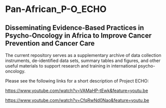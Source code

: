 # Pan-African_P-O_ECHO

## Disseminating Evidence-Based Practices in Psycho-Oncology in Africa to Improve Cancer Prevention and Cancer Care

The current repository serves as a supplementary archive of data collection instruments, de-identified data sets, summary tables and figures, and other useful materials to support research and training in international psycho-oncology. 

Please see the following links for a short description of Project ECHO:

https://www.youtube.com/watch?v=VAMaHP-tEwk&feature=youtu.be

https://www.youtube.com/watch?v=CfqRwNd0Nao&feature=youtu.be
